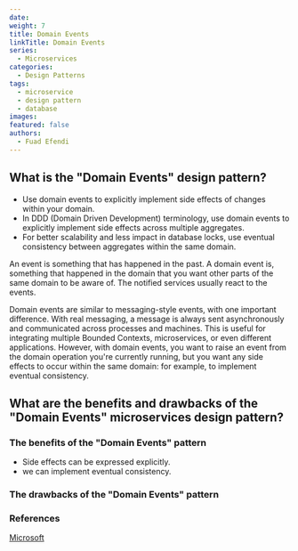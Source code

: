 ```yaml
---
date:
weight: 7
title: Domain Events
linkTitle: Domain Events
series:
  - Microservices
categories:
  - Design Patterns
tags:
  - microservice
  - design pattern
  - database
images:
featured: false
authors:
  - Fuad Efendi
---
```


## What is the "Domain Events" design pattern? 
- Use domain events to explicitly implement side effects of changes within your domain. 
- In DDD (Domain Driven Development) terminology, use domain events to explicitly implement side effects across multiple aggregates. 
- For better scalability and less impact in database locks, use eventual consistency between aggregates within the same domain.

An event is something that has happened in the past. A domain event is, something that happened in the domain that you want other parts of the same domain to be aware of. The notified services usually react to the events.

Domain events are similar to messaging-style events, with one important difference. With real messaging, a message is always sent asynchronously and communicated across processes and machines. This is useful for integrating multiple Bounded Contexts, microservices, or even different applications. However, with domain events, you want to raise an event from the domain operation you're currently running, but you want any side effects to occur within the same domain: for example, to implement eventual consistency.


## What are the benefits and drawbacks of the "Domain Events" microservices design pattern?

### The benefits of the "Domain Events" pattern
- Side effects can be expressed explicitly.
- we can implement eventual consistency.


### The drawbacks of the "Domain Events" pattern


### References

[Microsoft](https://learn.microsoft.com/en-us/dotnet/architecture/microservices/microservice-ddd-cqrs-patterns/domain-events-design-implementation)

